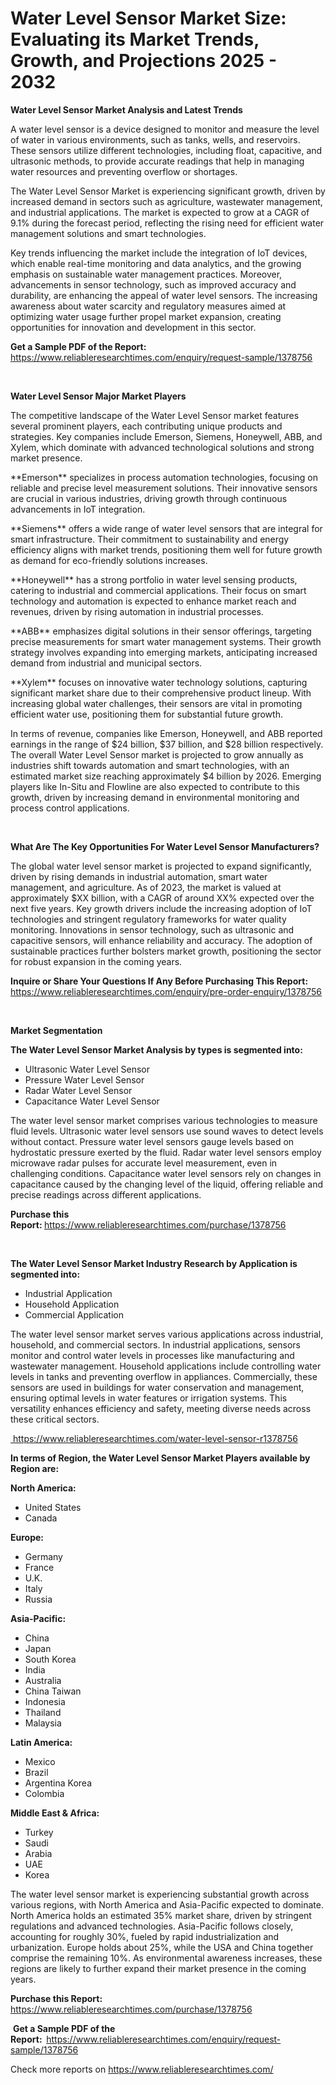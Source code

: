 <p><h1>Water Level Sensor Market Size: Evaluating its Market Trends, Growth, and Projections 2025 - 2032</h1></p><p><strong>Water Level Sensor Market Analysis and Latest Trends</strong></p>
<p><p>A water level sensor is a device designed to monitor and measure the level of water in various environments, such as tanks, wells, and reservoirs. These sensors utilize different technologies, including float, capacitive, and ultrasonic methods, to provide accurate readings that help in managing water resources and preventing overflow or shortages. </p><p>The Water Level Sensor Market is experiencing significant growth, driven by increased demand in sectors such as agriculture, wastewater management, and industrial applications. The market is expected to grow at a CAGR of 9.1% during the forecast period, reflecting the rising need for efficient water management solutions and smart technologies. </p><p>Key trends influencing the market include the integration of IoT devices, which enable real-time monitoring and data analytics, and the growing emphasis on sustainable water management practices. Moreover, advancements in sensor technology, such as improved accuracy and durability, are enhancing the appeal of water level sensors. The increasing awareness about water scarcity and regulatory measures aimed at optimizing water usage further propel market expansion, creating opportunities for innovation and development in this sector.</p></p>
<p><strong>Get a Sample PDF of the Report:&nbsp;</strong> <a href="https://www.reliableresearchtimes.com/enquiry/request-sample/1378756?utm_campaign=3227&utm_medium=2&utm_source=Github&utm_content=ia&utm_term=08042025&utm_id=water-level-sensor">https://www.reliableresearchtimes.com/enquiry/request-sample/1378756</a></p>
<p>&nbsp;</p>
<p><strong>Water Level Sensor Major Market Players</strong></p>
<p><p>The competitive landscape of the Water Level Sensor market features several prominent players, each contributing unique products and strategies. Key companies include Emerson, Siemens, Honeywell, ABB, and Xylem, which dominate with advanced technological solutions and strong market presence.</p><p>**Emerson** specializes in process automation technologies, focusing on reliable and precise level measurement solutions. Their innovative sensors are crucial in various industries, driving growth through continuous advancements in IoT integration. </p><p>**Siemens** offers a wide range of water level sensors that are integral for smart infrastructure. Their commitment to sustainability and energy efficiency aligns with market trends, positioning them well for future growth as demand for eco-friendly solutions increases.</p><p>**Honeywell** has a strong portfolio in water level sensing products, catering to industrial and commercial applications. Their focus on smart technology and automation is expected to enhance market reach and revenues, driven by rising automation in industrial processes.</p><p>**ABB** emphasizes digital solutions in their sensor offerings, targeting precise measurements for smart water management systems. Their growth strategy involves expanding into emerging markets, anticipating increased demand from industrial and municipal sectors.</p><p>**Xylem** focuses on innovative water technology solutions, capturing significant market share due to their comprehensive product lineup. With increasing global water challenges, their sensors are vital in promoting efficient water use, positioning them for substantial future growth.</p><p>In terms of revenue, companies like Emerson, Honeywell, and ABB reported earnings in the range of $24 billion, $37 billion, and $28 billion respectively. The overall Water Level Sensor market is projected to grow annually as industries shift towards automation and smart technologies, with an estimated market size reaching approximately $4 billion by 2026. Emerging players like In-Situ and Flowline are also expected to contribute to this growth, driven by increasing demand in environmental monitoring and process control applications.</p></p>
<p>&nbsp;</p>
<p><strong>What Are The Key Opportunities For Water Level Sensor Manufacturers?</strong></p>
<p><p>The global water level sensor market is projected to expand significantly, driven by rising demands in industrial automation, smart water management, and agriculture. As of 2023, the market is valued at approximately $XX billion, with a CAGR of around XX% expected over the next five years. Key growth drivers include the increasing adoption of IoT technologies and stringent regulatory frameworks for water quality monitoring. Innovations in sensor technology, such as ultrasonic and capacitive sensors, will enhance reliability and accuracy. The adoption of sustainable practices further bolsters market growth, positioning the sector for robust expansion in the coming years.</p></p>
<p><strong>Inquire or Share Your Questions If Any Before Purchasing This Report:</strong> <a href="https://www.reliableresearchtimes.com/enquiry/pre-order-enquiry/1378756?utm_campaign=3227&utm_medium=2&utm_source=Github&utm_content=ia&utm_term=08042025&utm_id=water-level-sensor">https://www.reliableresearchtimes.com/enquiry/pre-order-enquiry/1378756</a></p>
<p>&nbsp;</p>
<p><strong>Market Segmentation</strong></p>
<p><strong>The Water Level Sensor Market Analysis by types is segmented into:</strong></p>
<p><ul><li>Ultrasonic Water Level Sensor</li><li>Pressure Water Level Sensor</li><li>Radar Water Level Sensor</li><li>Capacitance Water Level Sensor</li></ul></p>
<p><p>The water level sensor market comprises various technologies to measure fluid levels. Ultrasonic water level sensors use sound waves to detect levels without contact. Pressure water level sensors gauge levels based on hydrostatic pressure exerted by the fluid. Radar water level sensors employ microwave radar pulses for accurate level measurement, even in challenging conditions. Capacitance water level sensors rely on changes in capacitance caused by the changing level of the liquid, offering reliable and precise readings across different applications.</p></p>
<p><strong>Purchase this Report:&nbsp;</strong><a href="https://www.reliableresearchtimes.com/purchase/1378756?utm_campaign=3227&utm_medium=2&utm_source=Github&utm_content=ia&utm_term=08042025&utm_id=water-level-sensor">https://www.reliableresearchtimes.com/purchase/1378756</a></p>
<p>&nbsp;</p>
<p><strong>The Water Level Sensor Market Industry Research by Application is segmented into:</strong></p>
<p><ul><li>Industrial Application</li><li>Household Application</li><li>Commercial Application</li></ul></p>
<p><p>The water level sensor market serves various applications across industrial, household, and commercial sectors. In industrial applications, sensors monitor and control water levels in processes like manufacturing and wastewater management. Household applications include controlling water levels in tanks and preventing overflow in appliances. Commercially, these sensors are used in buildings for water conservation and management, ensuring optimal levels in water features or irrigation systems. This versatility enhances efficiency and safety, meeting diverse needs across these critical sectors.</p></p>
<p><a href="https://www.reliableresearchtimes.com/water-level-sensor-r1378756?utm_campaign=3227&utm_medium=2&utm_source=Github&utm_content=ia&utm_term=08042025&utm_id=water-level-sensor">&nbsp;https://www.reliableresearchtimes.com/water-level-sensor-r1378756</a></p>
<p><strong>In terms of Region, the Water Level Sensor Market Players available by Region are:</strong></p>
<p>
    <p> <strong> North America: </strong>
        <ul>
            <li>United States</li>
            <li>Canada</li>
        </ul>
        </p> 
    <p> <strong> Europe: </strong>
        <ul>
            <li>Germany</li>
            <li>France</li>
            <li>U.K.</li>
            <li>Italy</li>
            <li>Russia</li>
        </ul>
        </p> 
    <p> <strong> Asia-Pacific: </strong>
        <ul>
            <li>China</li>
            <li>Japan</li>
            <li>South Korea</li>
            <li>India</li>
            <li>Australia</li>
            <li>China Taiwan</li>
            <li>Indonesia</li>
            <li>Thailand</li>
            <li>Malaysia</li>
        </ul>
        </p> 
    <p> <strong> Latin America: </strong>
        <ul>
            <li>Mexico</li>
            <li>Brazil</li>
            <li>Argentina Korea</li>
            <li>Colombia</li>
        </ul>
        </p> 
    <p> <strong> Middle East & Africa: </strong>
        <ul>
            <li>Turkey</li>
            <li>Saudi</li>
            <li>Arabia</li>
            <li>UAE</li>
            <li>Korea</li>
        </ul>
    </p>
    </p>
<p><p>The water level sensor market is experiencing substantial growth across various regions, with North America and Asia-Pacific expected to dominate. North America holds an estimated 35% market share, driven by stringent regulations and advanced technologies. Asia-Pacific follows closely, accounting for roughly 30%, fueled by rapid industrialization and urbanization. Europe holds about 25%, while the USA and China together comprise the remaining 10%. As environmental awareness increases, these regions are likely to further expand their market presence in the coming years.</p></p>
<p><strong>Purchase this Report: </strong><a href="https://www.reliableresearchtimes.com/purchase/1378756?utm_campaign=3227&utm_medium=2&utm_source=Github&utm_content=ia&utm_term=08042025&utm_id=water-level-sensor">https://www.reliableresearchtimes.com/purchase/1378756</a></p>
<p>&nbsp;<strong>Get a Sample PDF of the Report:&nbsp;&nbsp;</strong><a href="https://www.reliableresearchtimes.com/enquiry/request-sample/1378756?utm_campaign=3227&utm_medium=2&utm_source=Github&utm_content=ia&utm_term=08042025&utm_id=water-level-sensor">https://www.reliableresearchtimes.com/enquiry/request-sample/1378756</a></p>
<p><strong></strong></p>
<p>Check more reports on <a href="https://www.reliableresearchtimes.com/?utm_campaign=3227&utm_medium=2&utm_source=Github&utm_content=ia&utm_term=08042025&utm_id=water-level-sensor">https://www.reliableresearchtimes.com/</a></p>